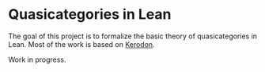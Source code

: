# Quasicategories in Lean

The goal of this project is to formalize the basic theory of quasicategories in Lean. Most of the work is based on [Kerodon](https://kerodon.net/).

Work in progress.